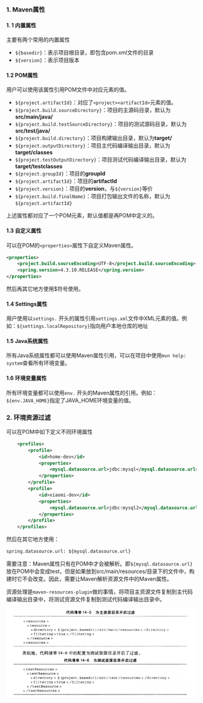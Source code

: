 ### 1. Maven属性

#### 1. 1 内置属性

主要有两个常用的内置属性

- `${basedir}`：表示项目根目录，即包含pom.xml文件的目录
- `${version}`：表示项目版本

#### 1.2 POM属性

用户可以使用该属性引用POM文件中对应元素的值。

- `${project.artifactId}`：对应了`<project><artifactId>`元素的值。
- `${project.build.sourceDirectory}`：项目的主源码目录，默认为**src/main/java/**
- `${project.build.testSourceDirectory}`：项目的测试源码目录，默认为**src/test/java/**
- `${project.build.directory}`：项目构建输出目录，默认为**target/**
- `${project.outputDirectory}`：项目主代码编译输出目录，默认为**target/classes**
- `${project.testOutputDirectory}`：项目测试代码编译输出目录，默认为**target/testclasses**
- `${project.groupId}`：项目的**groupId**
- `${project.artifactId}`：项目的**artifactId**
- `${project.version}`：项目的**version**，与`${version}`等价
- `${project.build.finalName}`：项目打包输出文件的名称，默认为`${project.artifactId}`

上述属性都对应了一个POM元素，默认值都是再POM中定义的。

#### 1.3 自定义属性

可以在POM的`<properties>`属性下自定义Maven属性。

```xml
<properties>
    <project.build.sourceEncoding>UTF-8</project.build.sourceEncoding>
    <spring.version>4.3.10.RELEASE</spring.version>
</properties>
```

然后再其它地方使用$符号使用。

#### 1.4 Settings属性

用户使用以`settings.` 开头的属性引用`settings.xml`文件中XML元素的值。例如：`${settings.localRepository}`指向用户本地仓库的地址

#### 1.5 Java系统属性

所有Java系统属性都可以使用Maven属性引用，可以在项目中使用`mvn help: system`查看所有环境变量。

#### 1.6 环境变量属性

所有环境变量都可以使用`env.` 开头的Maven属性的引用。例如：`${env.JAVA_HOME}`指定了JAVA_HOME环境变量的值。

### 2. 环境资源过滤

可以在POM中如下定义不同环境属性

```xml
    <profiles>
        <profile>
            <id>home-dev</id>
            <properties>
                <mysql.datasource.url>jdbc:mysql</mysql.datasource.url>
            </properties>
        </profile>
        <profile>
            <id>xiaomi-dev</id>
            <properties>
                <mysql.datasource.url>jdbc:mysql2</mysql.datasource.url>
            </properties>
        </profile>
    </profiles>
```

然后在其它地方使用：

```xml
spring.datasource.url: ${mysql.datasource.url}
```

需要注意：Maven属性只有在POM中才会被解析。即`${mysql.datasource.url}`放在POM中会变成test，但是如果放到src/main/resources/目录下的文件中，构建时它不会改变。因此，需要让Maven解析资源文件中的Maven属性。



资源处理是`maven-resources-plugin`做的事情，将项目主资源文件复制到主代码编译输出目录中，将测试资源文件复制到测试代码编译输出目录中。

![image-20220119161414617](https://raw.githubusercontent.com/Floweryu/typora-img/main/img/202201191614702.png)